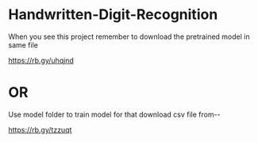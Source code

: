 # Handwritten-Digit-Recognition

When you see this project remember to download the pretrained model in same file

https://rb.gy/uhqjnd

# OR

Use model folder to train model for that download csv file from--

https://rb.gy/tzzuqt
